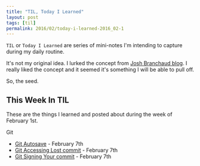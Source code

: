 ```yaml
---
title: "TIL, Today I Learned"
layout: post
tags: [til]
permalink: 2016/02/today-i-learned-2016_02-1
---
```


`TIL` or `Today I Learned` are series of mini-notes I'm intending to capture
during my daily routine.

It's not my original idea. I lurked the concept from [Josh Branchaud blog][1].
I really liked the concept and it seemed it's something I will be able to pull
off.

So, the seed.

## This Week In TIL

These are the things I learned and posted about during the week of February 1st.

Git

- [Git Autosave](https://github.com/leonardinius/til/blob/master/git/autosave.md) - February 7th
- [Git Accessing Lost commit](https://github.com/leonardinius/til/blob/master/git/accessing-lost-commit.md) - February 7th
- [Git Signing Your commit](https://github.com/leonardinius/til/blob/master/git/sign-your-commit.md) - February 7th

<!-- references -->
[1]: http://joshbranchaud.com/ "Josh Branchaud Blog"
